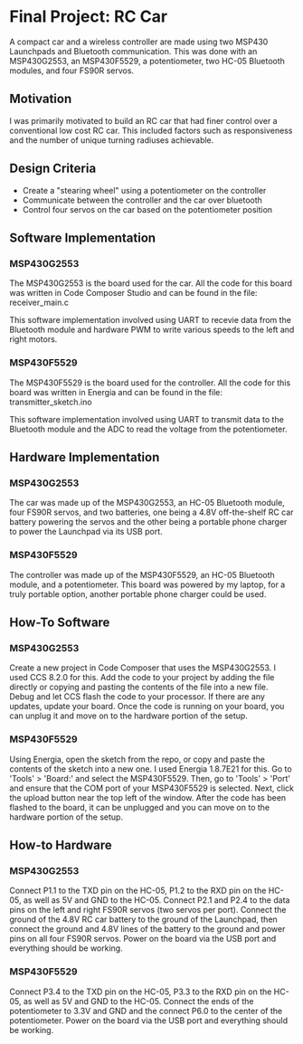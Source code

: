# Final Project: RC Car
A compact car and a wireless controller are made using two MSP430 Launchpads and Bluetooth communication. This was done with an MSP430G2553, an MSP430F5529, a potentiometer, two HC-05 Bluetooth modules, and four FS90R servos.

## Motivation
I was primarily motivated to build an RC car that had finer control over a conventional low cost RC car. This included factors such as responsiveness and the number of unique turning radiuses achievable.

## Design Criteria
* Create a "stearing wheel" using a potentiometer on the controller
* Communicate between the controller and the car over bluetooth
* Control four servos on the car based on the potentiometer position

## Software Implementation
### MSP430G2553
The MSP430G2553 is the board used for the car. All the code for this board was written in Code Composer Studio and can be found in the file: receiver_main.c

This software implementation involved using UART to recevie data from the Bluetooth module and hardware PWM to write various speeds to the left and right motors.

### MSP430F5529
The MSP430F5529 is the board used for the controller. All the code for this board was written in Energia and can be found in the file: transmitter_sketch.ino

This software implementation involved using UART to transmit data to the Bluetooth module and the ADC to read the voltage from the potentiometer.

## Hardware Implementation
### MSP430G2553
The car was made up of the MSP430G2553, an HC-05 Bluetooth module, four FS90R servos, and two batteries, one being a 4.8V off-the-shelf RC car battery powering the servos and the other being a portable phone charger to power the Launchpad via its USB port.

### MSP430F5529
The controller was made up of the MSP430F5529, an HC-05 Bluetooth module, and a potentiometer. This board was powered by my laptop, for a truly portable option, another portable phone charger could be used.

## How-To Software
### MSP430G2553
Create a new project in Code Composer that uses the MSP430G2553. I used CCS 8.2.0 for this. Add the code to your project by adding the file directly or copying and pasting the contents of the file into a new file. Debug and let CCS flash the code to your processor. If there are any updates, update your board. Once the code is running on your board, you can unplug it and move on to the hardware portion of the setup.

### MSP430F5529
Using Energia, open the sketch from the repo, or copy and paste the contents of the sketch into a new one. I used Energia 1.8.7E21 for this. Go to 'Tools' > 'Board:' and select the MSP430F5529. Then, go to 'Tools' > 'Port' and ensure that the COM port of your MSP430F5529 is selected. Next, click the upload button near the top left of the window. After the code has been flashed to the board, it can be unplugged and you can move on to the hardware portion of the setup.

## How-to Hardware
### MSP430G2553
Connect P1.1 to the TXD pin on the HC-05, P1.2 to the RXD pin on the HC-05, as well as 5V and GND to the HC-05. Connect P2.1 and P2.4 to the data pins on the left and right FS90R servos (two servos per port). Connect the ground of the 4.8V RC car battery to the ground of the Launchpad, then connect the ground and 4.8V lines of the battery to the ground and power pins on all four FS90R servos. Power on the board via the USB port and everything should be working.

### MSP430F5529
Connect P3.4 to the TXD pin on the HC-05, P3.3 to the RXD pin on the HC-05, as well as 5V and GND to the HC-05. Connect the ends of the potentiometer to 3.3V and GND and the connect P6.0 to the center of the potentiometer. Power on the board via the USB port and everything should be working.
